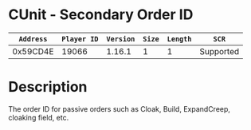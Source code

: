 # CUnit - Secondary Order ID

| `Address` | `Player ID` | `Version` | `Size` | `Length` | `SCR` |
| ---------- | ----------- | --------- | ------ | -------- | ---- |
| 0x59CD4E | 19066 | 1.16.1 | 1 | 1 | Supported |

# Description

The order ID for passive orders such as Cloak, Build, ExpandCreep, cloaking field, etc.